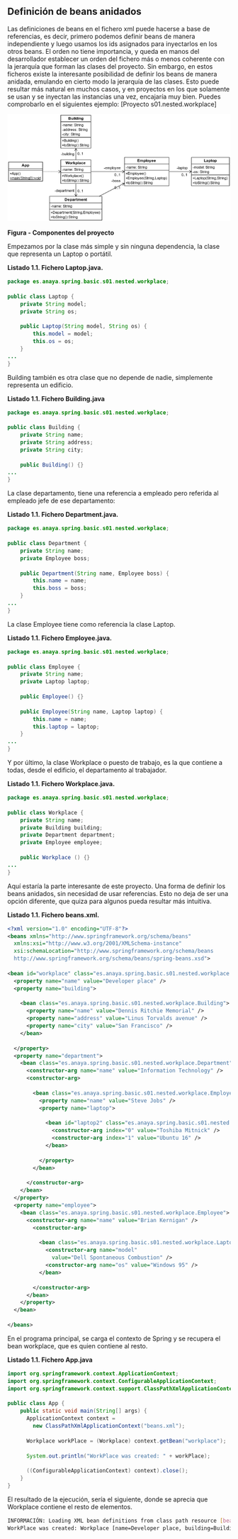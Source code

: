 ## Definición de beans anidados

Las definiciones de beans en el fichero xml puede hacerse a base de referencias, es decir, primero podemos definir beans de manera independiente y luego usamos los ids asignados para inyectarlos en los otros beans. El orden no tiene importancia, y queda en manos del desarrollador establecer un orden del fichero más o menos coherente con la jerarquía que forman las clases del proyecto.
Sin embargo, en estos ficheros existe la interesante posibilidad de definir los beans de manera anidada, emulando en cierto modo la jerarquía de las clases. Esto puede resultar más natural en muchos casos, y en proyectos en los que solamente se usan y se inyectan las instancias una vez, encajaría muy bien.
Puedes comprobarlo en el siguientes ejemplo: [Proyecto s01.nested.workplace]

![Componentes del proyecto](s01.nested.workplace.png)

**Figura - Componentes del proyecto**

Empezamos por la clase más simple y sin ninguna dependencia, la clase que representa un Laptop o portátil.

**Listado 1.1. Fichero Laptop.java.**

```java
package es.anaya.spring.basic.s01.nested.workplace;

public class Laptop {
	private String model;
	private String os;
	
	public Laptop(String model, String os) {
		this.model = model;
		this.os = os;
	}
...
}
```

Building también es otra clase que no depende de nadie, simplemente representa un edificio.

**Listado 1.1. Fichero Building.java**

```java
package es.anaya.spring.basic.s01.nested.workplace;

public class Building {
	private String name;
	private String address;
	private String city;
	
	public Building() {}	
...
}
```

La clase departamento, tiene una referencia a empleado pero referida al empleado jefe de ese departamento:

**Listado 1.1. Fichero Department.java.**

```java
package es.anaya.spring.basic.s01.nested.workplace;

public class Department {
	private String name;
	private Employee boss;
	
	public Department(String name, Employee boss) {
		this.name = name;
		this.boss = boss;
	}
...
}
```


La clase Employee tiene como referencia la clase Laptop.

**Listado 1.1. Fichero Employee.java.**

```java
package es.anaya.spring.basic.s01.nested.workplace;

public class Employee { 
	private String name;
	private Laptop laptop;
	
	public Employee() {}
	
	public Employee(String name, Laptop laptop) {
		this.name = name;
		this.laptop = laptop;
	}
...
}
```

Y por último, la clase Workplace o puesto de trabajo, es la que contiene a todas, desde el edificio, el departamento al trabajador.

**Listado 1.1. Fichero Workplace.java.**

```java
package es.anaya.spring.basic.s01.nested.workplace;

public class Workplace {
	private String name;
	private Building building;
	private Department department;
	private Employee employee;
	
	public Workplace () {}	
...
}
```

Aquí estaría la parte interesante de este proyecto. Una forma de definir los beans anidados, sin necesidad de usar referencias. Esto no deja de ser una opción diferente, que quiza para algunos pueda resultar más intuitiva.

**Listado 1.1. Fichero beans.xml.**

```xml
<?xml version="1.0" encoding="UTF-8"?>
<beans xmlns="http://www.springframework.org/schema/beans"
  xmlns:xsi="http://www.w3.org/2001/XMLSchema-instance"
  xsi:schemaLocation="http://www.springframework.org/schema/beans 
  http://www.springframework.org/schema/beans/spring-beans.xsd">

<bean id="workplace" class="es.anaya.spring.basic.s01.nested.workplace.Workplace">
  <property name="name" value="Developer place" />
  <property name="building">
  
    <bean class="es.anaya.spring.basic.s01.nested.workplace.Building">
      <property name="name" value="Dennis Ritchie Memorial" />
      <property name="address" value="Linus Torvalds avenue" />
      <property name="city" value="San Francisco" />
    </bean>
  
  </property>
  <property name="department">
    <bean class="es.anaya.spring.basic.s01.nested.workplace.Department">
      <constructor-arg name="name" value="Information Technology" />
      <constructor-arg>
      
        <bean class="es.anaya.spring.basic.s01.nested.workplace.Employee">
          <property name="name" value="Steve Jobs" />
          <property name="laptop">
          
            <bean id="laptop2" class="es.anaya.spring.basic.s01.nested.workplace.Laptop">
              <constructor-arg index="0" value="Toshiba Mitnick" />
              <constructor-arg index="1" value="Ubuntu 16" />
            </bean>
          
          </property>
        </bean>
      
      </constructor-arg>
    </bean>
  </property>
  <property name="employee">
    <bean class="es.anaya.spring.basic.s01.nested.workplace.Employee">
      <constructor-arg name="name" value="Brian Kernigan" />
        <constructor-arg>
        
          <bean class="es.anaya.spring.basic.s01.nested.workplace.Laptop">
            <constructor-arg name="model"
              value="Dell Spontaneous Combustion" />
            <constructor-arg name="os" value="Windows 95" />
          </bean>
      
        </constructor-arg>
      </bean>
    </property>
  </bean>
  
</beans>
```

En el programa principal, se carga el contexto de Spring y se recupera el bean workplace, que es quien contiene al resto.

**Listado 1.1. Fichero App.java**

```java
import org.springframework.context.ApplicationContext;
import org.springframework.context.ConfigurableApplicationContext;
import org.springframework.context.support.ClassPathXmlApplicationContext;;

public class App {
	public static void main(String[] args) {
	  ApplicationContext context = 
		new ClassPathXmlApplicationContext("beans.xml");

	  Workplace workPlace = (Workplace) context.getBean("workplace");

	  System.out.println("WorkPlace was created: " + workPlace);

	  ((ConfigurableApplicationContext) context).close();
	}
}
```

El resultado de la ejecución, sería el siguiente, donde se aprecia que Workplace contiene el resto de elementos.

```bash
INFORMACIÓN: Loading XML bean definitions from class path resource [beans.xml]
WorkPlace was created: Workplace [name=Developer place, building=Building [name=Dennis Ritchie Memorial, address=Linus Torvalds avenue, city=San Francisco], department=Department [name=Information Technology, boss=Employee [name=Steve Jobs, laptop=Laptop [model=Toshiba Mitnick, os=Ubuntu 16]]], employee=Employee [name=Brian Kernigan, laptop=Laptop [model=Dell Spontaneous Combustion, os=Windows 95]]]
```
